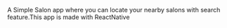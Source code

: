 A Simple Salon app  where you can locate your nearby salons with search feature.This app is made with ReactNative
